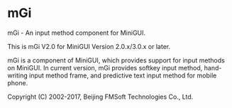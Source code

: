 # mGi

mGi - An input method component for MiniGUI. 

This is mGi V2.0 for MiniGUI Version 2.0.x/3.0.x or later.

mGi is a component of MiniGUI, which provides support for input methods 
on MiniGUI. In current version, mGi provides softkey input method, 
hand-writing input method frame, and predictive text input method for 
mobile phone.

Copyright (C) 2002-2017, Beijing FMSoft Technologies Co., Ltd.

